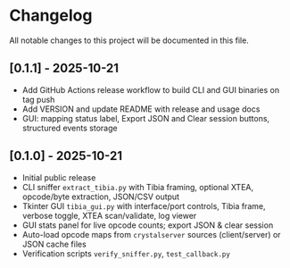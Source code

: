 # Changelog

All notable changes to this project will be documented in this file.

## [0.1.1] - 2025-10-21
- Add GitHub Actions release workflow to build CLI and GUI binaries on tag push
- Add VERSION and update README with release and usage docs
- GUI: mapping status label, Export JSON and Clear session buttons, structured events storage

## [0.1.0] - 2025-10-21
- Initial public release
- CLI sniffer `extract_tibia.py` with Tibia framing, optional XTEA, opcode/byte extraction, JSON/CSV output
- Tkinter GUI `tibia_gui.py` with interface/port controls, Tibia frame, verbose toggle, XTEA scan/validate, log viewer
- GUI stats panel for live opcode counts; export JSON & clear session
- Auto-load opcode maps from `crystalserver` sources (client/server) or JSON cache files
- Verification scripts `verify_sniffer.py`, `test_callback.py`